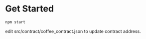 # Get Started


```
npm start
```

edit src/contract/coffee_contract.json to update contract address.


